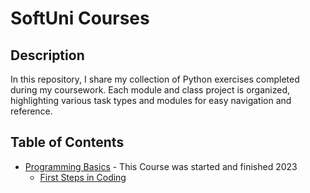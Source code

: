 # SoftUni Courses

## Description
In this repository, I share my collection of Python exercises completed during my coursework. Each module and class project is organized, highlighting various task types and modules for easy navigation and reference.

## Table of Contents
- [Programming Basics](#installation) - This Course was started and finished 2023
    * [First Steps in Coding](https://github.com/DenisAhmed98/SoftUni-Courses/tree/main/Programming%20Basics%20Python%202023/First%20Steps%20in%20Coding)


